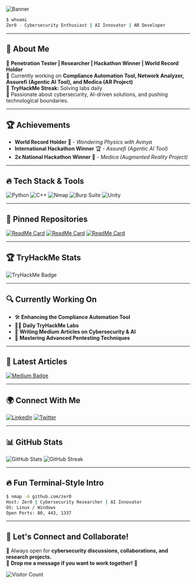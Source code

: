 ![Banner](path/to/your/banner.png)

```bash
$ whoami
Zer0 - Cybersecurity Enthusiast | AI Innovator | AR Developer
```

---

## 🚀 About Me
🔹 **Penetration Tester | Researcher | Hackathon Winner | World Record Holder**  
🔹 Currently working on **Compliance Automation Tool, Network Analyzer, Assurefi (Agentic AI Tool), and Medica (AR Project)**  
🔹 **TryHackMe Streak:** Solving labs daily  
🔹 Passionate about cybersecurity, AI-driven solutions, and pushing technological boundaries.

---

## 🏆 Achievements
- **World Record Holder** 🏅 - *Wondering Physics with Avinya*
- **International Hackathon Winner** 🏆 - *Assurefi (Agentic AI Tool)*
- **2x National Hackathon Winner** 🏅 - *Medica (Augmented Reality Project)*

---

## 🔥 Tech Stack & Tools
![Python](https://img.shields.io/badge/Python-3776AB?style=for-the-badge&logo=python&logoColor=white)
![C++](https://img.shields.io/badge/C++-00599C?style=for-the-badge&logo=cplusplus&logoColor=white)
![Nmap](https://img.shields.io/badge/Nmap-004d99?style=for-the-badge&logo=nmap&logoColor=white)
![Burp Suite](https://img.shields.io/badge/Burp_Suite-ff6600?style=for-the-badge&logo=burp-suite&logoColor=white)
![Unity](https://img.shields.io/badge/Unity-100000?style=for-the-badge&logo=unity&logoColor=white)

---

## 📌 Pinned Repositories
[![ReadMe Card](https://github-readme-stats.vercel.app/api/pin/?username=zer0&repo=Compliance-Automation-Tool&theme=dark)](https://github.com/zer0/Compliance-Automation-Tool)
[![ReadMe Card](https://github-readme-stats.vercel.app/api/pin/?username=zer0&repo=Network-Analyzer&theme=dark)](https://github.com/zer0/Network-Analyzer)
[![ReadMe Card](https://github-readme-stats.vercel.app/api/pin/?username=zer0&repo=Assurefi-Agentic-AI&theme=dark)](https://github.com/zer0/Assurefi-Agentic-AI)

---

## 🏆 TryHackMe Stats
![TryHackMe Badge](https://tryhackme-badges.s3.amazonaws.com/zer0.png)

---

## 🔍 Currently Working On
- 🛠 **Enhancing the Compliance Automation Tool**
- 🏴‍☠️ **Daily TryHackMe Labs**
- 📖 **Writing Medium Articles on Cybersecurity & AI**
- 🎯 **Mastering Advanced Pentesting Techniques**

---

## 📝 Latest Articles
[![Medium Badge](https://img.shields.io/badge/Medium-000000?style=for-the-badge&logo=medium&logoColor=white)](https://medium.com/@zer0)

---

## 🌍 Connect With Me
[![LinkedIn](https://img.shields.io/badge/LinkedIn-0A66C2?style=for-the-badge&logo=linkedin&logoColor=white)](https://www.linkedin.com/in/your-profile)
[![Twitter](https://img.shields.io/badge/Twitter-1DA1F2?style=for-the-badge&logo=twitter&logoColor=white)](https://twitter.com/your-profile)

---

## 📊 GitHub Stats
![GitHub Stats](https://github-readme-stats.vercel.app/api?username=zer0&show_icons=true&theme=dark)
![GitHub Streak](https://github-readme-streak-stats.herokuapp.com/?user=zer0&theme=dark)

---

## 🔥 Fun Terminal-Style Intro
```bash
$ nmap -A github.com/zer0
Host: Zer0 | Cybersecurity Researcher | AI Innovator
OS: Linux / Windows
Open Ports: 80, 443, 1337
```

---

## 🎯 Let's Connect and Collaborate!
🔹 Always open for **cybersecurity discussions, collaborations, and research projects.**  
🔹 **Drop me a message if you want to work together!** 🚀

![Visitor Count](https://visitor-badge.laobi.icu/badge?page_id=zer0.zer0)
